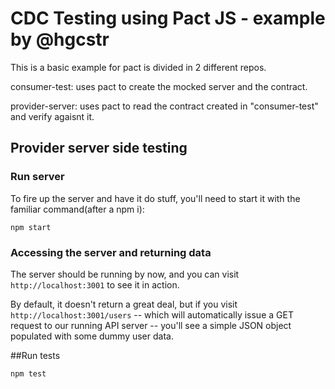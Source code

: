 
# CDC Testing using Pact JS - example by @hgcstr

This is a basic example for pact is divided in 2 different repos.

consumer-test: uses pact to create the mocked server and the contract.

provider-server: uses pact to read the contract created in "consumer-test" and verify agaisnt it.


## Provider server side testing

### Run server

To fire up the server and have it do stuff, you'll need to start it with the familiar command(after a npm i):

```
npm start
```

### Accessing the server and returning data

The server should be running by now, and you can visit `http://localhost:3001` to see it in action. 

By default, it doesn't return a great deal, but if you visit `http://localhost:3001/users` -- which will automatically issue a GET request to our running API server -- you'll see a simple JSON object populated with some dummy user data.



##Run tests
```
npm test
```
